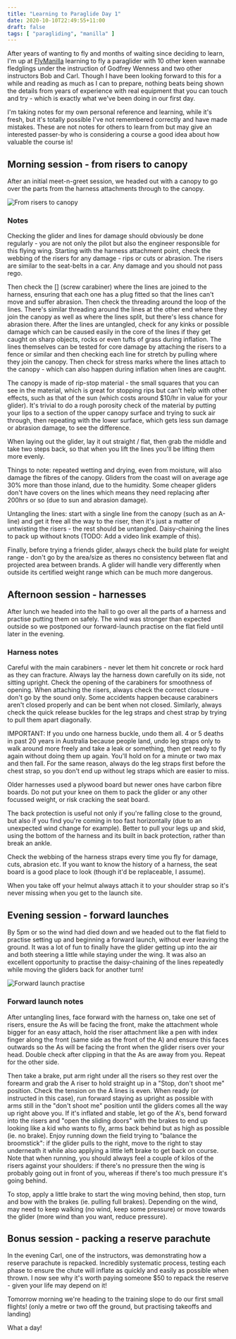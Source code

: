 ```yaml
---
title: "Learning to Paraglide Day 1"
date: 2020-10-10T22:49:55+11:00
draft: false
tags: [ "paragliding", "manilla" ]
---
```


After years of wanting to fly and months of waiting since deciding to learn, I'm up at [FlyManilla](https://flymanilla.com/) learning to fly a paraglider with 10 other keen wannabe fledglings under the instruction of Godfrey Wenness and two other instructors Bob and Carl. Though I have been looking forward to this for a while and reading as much as I can to prepare, nothing beats being shown the details from years of experience with real equipment that you can touch and try - which is exactly what we've been doing in our first day.

I'm taking notes for my own personal reference and learning, while it's fresh, but it's totally possible I've not remembered correctly and have made mistakes. These are not notes for others to learn from but may give an interested passer-by who is considering a course a good idea about how valuable the course is!

## Morning session - from risers to canopy

After an initial meet-n-greet session, we headed out with a canopy to go over the parts from the harness attachments through to the canopy.

![From risers to canopy](/img/learning-to-paraglide/from-risers-to-canopy.jpg)

### Notes

Checking the glider and lines for damage should obviously be done regularly - you are not only the pilot but also the engineer responsible for this flying wing. Starting with the harness attachment point, check the webbing of the risers for any damage - rips or cuts or abrasion. The risers are similar to the seat-belts in a car. Any damage and you should not pass rego.

Then check the [] (screw carabiner) where the lines are joined to the harness, ensuring that each one has a plug fitted so that the lines can't move and suffer abrasion. Then check the threading around the loop of the lines. There's similar threading around the lines at the other end where they join the canopy as well as where the lines split, but there's less chance for abrasion there. After the lines are untangled, check for any kinks or possible damage which can be caused easily in the core of the lines if they get caught on sharp objects, rocks or even tufts of grass during inflation. The lines themselves can be tested for core damage by attaching the risers to a fence or similar and then checking each line for stretch by pulling where they join the canopy. Then check for stress marks where the lines attach to the canopy - which can also happen during inflation when lines are caught.

The canopy is made of rip-stop material - the small squares that you can see in the material, which is great for stopping rips but can't help with other effects, such as that of the sun (which costs around $10/hr in value for your glider). It's trivial to do a rough porosity check of the material by putting your lips to a section of the upper canopy surface and trying to suck air through, then repeating with the lower surface, which gets less sun damage or abrasion damage, to see the difference.

When laying out the glider, lay it out straight / flat, then grab the middle and take two steps back, so that when you lift the lines you'll be lifting them more evenly.

Things to note: repeated wetting and drying, even from moisture, will also damage the fibres of the canopy. Gliders from the coast will on average age 30% more than those inland, due to the humidity. Some cheaper gliders don't have covers on the lines which means they need replacing after 200hrs or so (due to sun and abrasion damage).

Untangling the lines: start with a single line from the canopy (such as an A-line) and get it free all the way to the riser, then it's just a matter of untwisting the risers - the rest should be untangled. Daisy-chaining the lines to pack up without knots (TODO: Add a video link example of this).

Finally, before trying a friends glider, always check the build plate for weight range - don't go by the area/size as theres no consistency between flat and projected area between brands. A glider will handle very differently when outside its certified weight range which can be much more dangerous.

## Afternoon session - harnesses

After lunch we headed into the hall to go over all the parts of a harness and practise putting them on safely. The wind was stronger than expected outside so we postponed our forward-launch practise on the flat field until later in the evening.

### Harness notes

Careful with the main carabiners - never let them hit concrete or rock hard as they can fracture. Always lay the harness down carefully on its side, not sitting upright. Check the opening of the carabiners for smoothness of opening. When attaching the risers, always check the correct closure - don't go by the sound only. Some accidents happen because carabiners aren't closed properly and can be bent when not closed. Similarly, always check the quick release buckles for the leg straps and chest strap by trying to pull them apart diagonally.

IMPORTANT: If you undo one harness buckle, undo them all. 4 or 5 deaths in past 20 years in Australia because people land, undo leg straps only to walk around more freely and take a leak or something, then get ready to fly again without doing them up again. You'll hold on for a minute or two max and then fall. For the same reason, always do the leg straps first before the chest strap, so you don't end up without leg straps which are easier to miss.

Older harnesses used a plywood board but newer ones have carbon fibre boards. Do not put your knee on them to pack the glider or any other focussed weight, or risk cracking the seat board.

The back protection is useful not only if you're falling close to the ground, but also if you find you're coming in too fast horizontally (due to an unexpected wind change for example). Better to pull your legs up and skid, using the bottom of the harness and its built in back protection, rather than break an ankle.

Check the webbing of the harness straps every time you fly for damage, cuts, abrasion etc. If you want to know the history of a harness, the seat board is a good place to look (though it'd be replaceable, I assume).

When you take off your helmut always attach it to your shoulder strap so it's never missing when you get to the launch site.

## Evening session - forward launches

By 5pm or so the wind had died down and we headed out to the flat field to practise setting up and beginning a forward launch, without ever leaving the ground. It was a lot of fun to finally have the glider getting up into the air and both steering a little while staying under the wing. It was also an excellent opportunity to practise the daisy-chaining of the lines repeatedly while moving the gliders back for another turn!

![Forward launch practise](/img/learning-to-paraglide/forward-launch-practise.jpg)

### Forward launch notes

After untangling lines, face forward with the harness on, take one set of risers, ensure the As will be facing the front, make the attachment whole bigger for an easy attach, hold the riser attachment like a pen with index finger along the front (same side as the front of the A) and ensure this faces outwards so the As will be facing the front when the glider risers over your head. Double check after clipping in that the As are away from you. Repeat for the other side.

Then take a brake, put arm right under all the risers so they rest over the forearm and grab the A riser to hold straight up in a "Stop, don't shoot me" position. Check the tension on the A lines is even. When ready (or instructed in this case), run forward staying as upright as possible with arms still in the "don't shoot me" position until the gliders comes all the way up right above you. If it's inflated and stable, let go of the A's, bend forward into the risers and "open the sliding doors" with the brakes to end up looking like a kid who wants to fly, arms back behind but as high as possible (ie. no brake). Enjoy running down the field trying to "balance the broomstick": if the glider pulls to the right, move to the right to stay underneath it while also applying a little left brake to get back on course. Note that when running, you should always feel a couple of kilos of the risers against your shoulders: if there's no pressure then the wing is probably going out in front of you, whereas if there's too much pressure it's going behind.

To stop, apply a little brake to start the wing moving behind, then stop, turn and bow with the brakes (ie. pulling full brakes). Depending on the wind, may need to keep walking (no wind, keep some pressure) or move towards the glider (more wind than you want, reduce pressure).

## Bonus session - packing a reserve parachute

In the evening Carl, one of the instructors, was demonstrating how a reserve parachute is repacked. Incredibly systematic process, testing each phase to ensure the chute will inflate as quickly and easily as possible when thrown. I now see why it's worth paying someone $50 to repack the reserve - given your life may depend on it!

Tomorrow morning we're heading to the training slope to do our first small flights! (only a metre or two off the ground, but practising takeoffs and landing)

What a day!